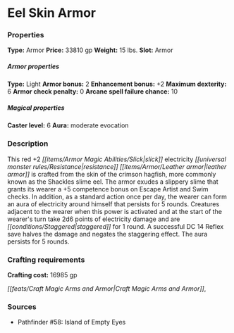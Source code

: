 ﻿---
Title: "Eel Skin Armor"
Type: "Armor"
Price: "33810 gp"
Weight: "15 lbs."
Slot: "Armor"
Armor properties Type: "Light"
Armor bonus: "2"
Enhancement bonus: "+2"
Maximum dexterity: "6"
Armor check penalty: "0"
Arcane spell failure chance: "10"
Caster level: "6"
Aura: "moderate evocation"
Description: |
  "This red _+2 slick electricity resistance leather armor_ is crafted from the skin of the crimson hagfish, more commonly known as the Shackles slime eel. The armor exudes a slippery slime that grants its wearer a +5 competence bonus on Escape Artist and Swim checks. In addition, as a standard action once per day, the wearer can form an aura of electricity around himself that persists for 5 rounds. Creatures adjacent to the wearer when this power is activated and at the start of the wearer's turn take 2d6 points of electricity damage and are staggered for 1 round. A successful DC 14 Reflex save halves the damage and negates the staggering effect. The aura persists for 5 rounds."
Crafting cost: "16985 gp"
Sources: "['Pathfinder #58: Island of Empty Eyes']"
---

# Eel Skin Armor

### Properties

**Type:** Armor **Price:** 33810 gp **Weight:** 15 lbs. **Slot:** Armor

##### Armor properties

**Type:** Light **Armor bonus:** 2 **Enhancement bonus:** +2 **Maximum dexterity:** 6 **Armor check penalty:** 0 **Arcane spell failure chance:** 10

##### Magical properties

**Caster level:** 6 **Aura:** moderate evocation

### Description

This red +2 _[[items/Armor Magic Abilities/Slick|slick]]_ electricity _[[universal monster rules/Resistance|resistance]]_ _[[items/Armor/Leather armor|leather armor]]_ is crafted from the skin of the crimson hagfish, more commonly known as the Shackles slime eel. The armor exudes a slippery slime that grants its wearer a +5 competence bonus on Escape Artist and Swim checks. In addition, as a standard action once per day, the wearer can form an aura of electricity around himself that persists for 5 rounds. Creatures adjacent to the wearer when this power is activated and at the start of the wearer's turn take 2d6 points of electricity damage and are _[[conditions/Staggered|staggered]]_ for 1 round. A successful DC 14 Reflex save halves the damage and negates the staggering effect. The aura persists for 5 rounds.

### Crafting requirements

**Crafting cost:** 16985 gp

_[[feats/Craft Magic Arms and Armor|Craft Magic Arms and Armor]]_,

### Sources

* Pathfinder #58: Island of Empty Eyes